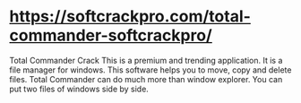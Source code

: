 # https://softcrackpro.com/total-commander-softcrackpro/
Total Commander Crack  This is a premium and trending application. It is a file manager for windows. This software helps you to move, copy and delete files. Total Commander can do much more than window explorer. You can put two files of windows side by side.
